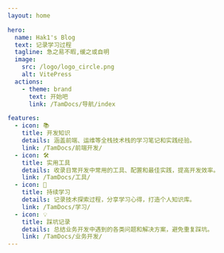 ```yaml
---
layout: home

hero:
  name: Hak1's Blog
  text: 记录学习过程
  tagline: 急之易不暇,缓之或自明
  image:
    src: /logo/logo_circle.png
    alt: VitePress
  actions:
    - theme: brand
      text: 开始吧
      link: /TamDocs/导航/index

features:
  - icon: 📚
    title: 开发知识
    details: 涵盖前端、运维等全栈技术栈的学习笔记和实践经验。
    link: /TamDocs/前端开发/
  - icon: 🛠️
    title: 实用工具
    details: 收录日常开发中常用的工具、配置和最佳实践，提高开发效率。
    link: /TamDocs/工具/
  - icon: 🎯
    title: 持续学习
    details: 记录技术探索过程，分享学习心得，打造个人知识库。
    link: /TamDocs/学习/
  - icon: 💡
    title: 踩坑记录
    details: 总结业务开发中遇到的各类问题和解决方案，避免重复踩坑。
    link: /TamDocs/业务开发/
---
```

<script setup>

import HomeFooter from '@/components/layout/home-footer.vue'
</script>

<home-footer/>
